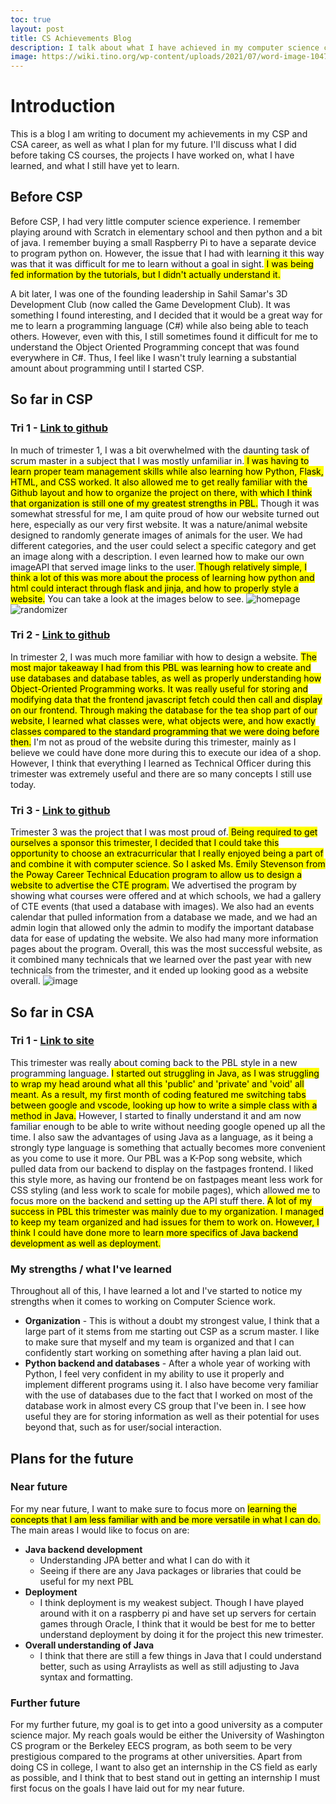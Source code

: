 ```yaml
---
toc: true
layout: post
title: CS Achievements Blog
description: I talk about what I have achieved in my computer science career and what I hope for in my future.
image: https://wiki.tino.org/wp-content/uploads/2021/07/word-image-1047.png
---
```


# Introduction

This is a blog I am writing to document my achievements in my CSP and CSA career, as well as what I plan for my future. I'll discuss what I did before taking CS courses, the projects I have worked on, what I have learned, and what I still have yet to learn.

## Before CSP

Before CSP, I had very little computer science experience. I remember playing around with Scratch in elementary school and then python and a bit of java. I remember buying a small Raspberry Pi to have a separate device to program python on. However, the issue that I had with learning it this way was that it was difficult for me to learn without a goal in sight.<mark> I was being fed information by the tutorials, but I didn't actually understand it.</mark>

A bit later, I was one of the founding leadership in Sahil Samar's 3D Development Club (now called the Game Development Club). It was something I found interesting, and I decided that it would be a great way for me to learn a programming language (C#) while also being able to teach others. However, even with this, I still sometimes found it difficult for me to understand the Object Oriented Programming concept that was found everywhere in C#. Thus, I feel like I wasn't truly learning a substantial amount about programming until I started CSP.

## So far in CSP

### Tri 1 - [Link to github](https://github.com/dtsivkovski/pmbytesproject#image-examples)

In much of trimester 1, I was a bit overwhelmed with the daunting task of scrum master in a subject that I was mostly unfamiliar in.<mark> I was having to learn proper team management skills while also learning how Python, Flask, HTML, and CSS worked. It also allowed me to get really familiar with the Github layout and how to organize the project on there, with which I think that organization is still one of my greatest strengths in PBL.</mark> Though it was somewhat stressful for me, I am quite proud of how our website turned out here, especially as our very first website. It was a nature/animal website designed to randomly generate images of animals for the user. We had different categories, and the user could select a specific category and get an image along with a description. I even learned how to make our own imageAPI that served image links to the user.<mark> Though relatively simple, I think a lot of this was more about the process of learning how python and html could interact through flask and jinja, and how to properly style a website.</mark> You can take a look at the images below to see.
![homepage](https://camo.githubusercontent.com/9ab220ecd37b519d13ef493ba64367c5d032b832b47518cb6ee71c61b1fce858/68747470733a2f2f692e696d6775722e636f6d2f6b6248514a78522e706e67)
![randomizer](https://camo.githubusercontent.com/2ea964e44f9702f3434b47c1de13c5ce281567933d4f1015e8da1b042382fa25/68747470733a2f2f692e696d6775722e636f6d2f46376a7957336d2e706e67)

### Tri 2 - [Link to github](https://github.com/NinjaBreadLord/super-duper-bassoons)

In trimester 2, I was much more familiar with how to design a website. <mark>The most major takeaway I had from this PBL was learning how to create and use databases and database tables, as well as properly understanding how Object-Oriented Programming works. It was really useful for storing and modifying data that the frontend javascript fetch could then call and display on our frontend. Through making the database for the tea shop part of our website, I learned what classes were, what objects were, and how exactly classes compared to the standard programming that we were doing before then.</mark> I'm not as proud of the website during this trimester, mainly as I believe we could have done more during this to execute our idea of a shop. However, I think that everything I learned as Technical Officer during this trimester was extremely useful and there are so many concepts I still use today.

### Tri 3 - [Link to github](https://github.com/LindaLiu1202/just_here_to_code)

Trimester 3 was the project that I was most proud of.<mark> Being required to get ourselves a sponsor this trimester, I decided that I could take this opportunity to choose an extracurricular that I really enjoyed being a part of and combine it with computer science. So I asked Ms. Emily Stevenson from the Poway Career Technical Education program to allow us to design a website to advertise the CTE program.</mark> We advertised the program by showing what courses were offered and at which schools, we had a gallery of CTE events (that used a database with images). We also had an events calendar that pulled information from a database we made, and we had an admin login that allowed only the admin to modify the important database data for ease of updating the website. We also had many more information pages about the program. Overall, this was the most successful website, as it combined many technicals that we learned over the past year with new technicals from the trimester, and it ended up looking good as a website overall.
![image](https://user-images.githubusercontent.com/89223402/201174275-3594f91a-89ce-4a4c-b438-848e2a152fc7.png)

## So far in CSA

### Tri 1 - [Link to site](https://calrethonofmirkwood.github.io/kpop/)

This trimester was really about coming back to the PBL style in a new programming language. <mark>I started out struggling in Java, as I was struggling to wrap my head around what all this 'public' and 'private' and 'void' all meant. As a result, my first month of coding featured me switching tabs between google and vscode, looking up how to write a simple class with a method in Java.</mark> However, I started to finally understand it and am now familiar enough to be able to write without needing google opened up all the time. I also saw the advantages of using Java as a language, as it being a strongly type language is something that actually becomes more convenient as you come to use it more. Our PBL was a K-Pop song website, which pulled data from our backend to display on the fastpages frontend. I liked this style more, as having our frontend be on fastpages meant less work for CSS styling (and less work to scale for mobile pages), which allowed me to focus more on the backend and setting up the API stuff there. <mark>A lot of my success in PBL this trimester was mainly due to my organization. I managed to keep my team organized and had issues for them to work on. However, I think I could have done more to learn more specifics of Java backend development as well as deployment.</mark>

### My strengths / what I've learned

Throughout all of this, I have learned a lot and I've started to notice my strengths when it comes to working on Computer Science work.
- **Organization** - This is without a doubt my strongest value, I think that a large part of it stems from me starting out CSP as a scrum master. I like to make sure that myself and my team is organized and that I can confidently start working on something after having a plan laid out.
- **Python backend and databases** - After a whole year of working with Python, I feel very confident in my ability to use it properly and implement different programs using it. I also have become very familiar with the use of databases due to the fact that I worked on most of the database work in almost every CS group that I've been in. I see how useful they are for storing information as well as their potential for uses beyond that, such as for user/social interaction.

## Plans for the future

### Near future

For my near future, I want to make sure to focus more on <mark>learning the concepts that I am less familiar with and be more versatile in what I can do.</mark> The main areas I would like to focus on are:
- **Java backend development**
    - Understanding JPA better and what I can do with it
    - Seeing if there are any Java packages or libraries that could be useful for my next PBL
- **Deployment**
    - I think deployment is my weakest subject. Though I have played around with it on a raspberry pi and have set up servers for certain games through Oracle, I think that it would be best for me to better understand deployment by doing it for the project this new trimester.
- **Overall understanding of Java**
    - I think that there are still a few things in Java that I could understand better, such as using Arraylists as well as still adjusting to Java syntax and formatting.

### Further future


For my further future, my goal is to get into a good university as a computer science major. My reach goals would be either the University of Washington CS program or the Berkeley EECS program, as both seem to be very prestigious compared to the programs at other universities. Apart from doing CS in college, I want to also get an internship in the CS field as early as possible, and I think that to best stand out in getting an internship I must first focus on the goals I have laid out for my near future. 
